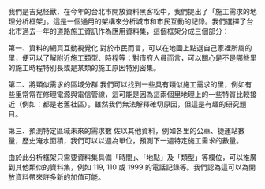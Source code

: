 我們是吉兒怪獸，在今年的台北市開放資料黑客松中，我們提出了「施工需求的地理分析框架」。這是一個通用的架構來分析城市和市民互動的記錄。我們選擇了台北市過去一年的道路施工資訊作為應用資料集，這個框架分成三個部分：

第一、資料的網頁互動視覺化
對於市民而言，可以在地圖上點選自己家裡所屬的里，便可以了解附近施工類型、時程等；對市府人員而言，可以關心是不是哪些里的施工時程特別長或是某類的施工原因特別密集。

第二、將類似需求的區域分群
我們可以找到一些具有類似施工需求的里，例如有些里常常在修理電源與電信管線，這可能是因為這兩個里地理上的一些特質比較接近（例如：都是老舊社區）。雖然我們無法解釋確切原因，但這是有趣的研究題目。

第三、預測特定區域未來的需求數
佐以其他資料，例如各里的公車、捷運站數量，歷史淹水面積，我們可以以週為單位，預測下一週特定施工需求的數量。

由於此分析框架只需要資料集具備「時間」、「地點」及「類型」等欄位，可以推廣到其他類似的資料集，例如 119, 110 或 1999 的電話記錄等。我們認為這可以為開放資料帶來許多新的加值可能。

